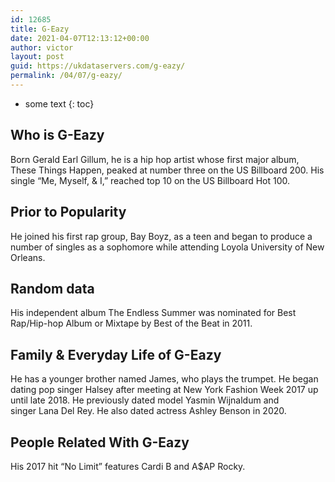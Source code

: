 ```yaml
---
id: 12685
title: G-Eazy
date: 2021-04-07T12:13:12+00:00
author: victor
layout: post
guid: https://ukdataservers.com/g-eazy/
permalink: /04/07/g-eazy/
---
```


* some text
{: toc}


## Who is G-Eazy



Born Gerald Earl Gillum, he is a hip hop artist whose first major album, These Things Happen, peaked at number three on the US Billboard 200. His single &#8220;Me, Myself, & I,&#8221; reached top 10 on the US Billboard Hot 100.

                
                
                
## Prior to Popularity



He joined his first rap group, Bay Boyz, as a teen and began to produce a number of singles as a sophomore while attending Loyola University of New Orleans.

                
                
                
## Random data



His independent album The Endless Summer was nominated for Best Rap/Hip-hop Album or Mixtape by Best of the Beat in 2011.

                
                
                
## Family & Everyday Life of G-Eazy



He has a younger brother named James, who plays the trumpet. He began dating pop singer Halsey after meeting at New York Fashion Week 2017 up until late 2018. He previously dated model Yasmin Wijnaldum and singer Lana Del Rey. He also dated actress Ashley Benson in 2020.

                
                
                
## People Related With G-Eazy



His 2017 hit &#8220;No Limit&#8221; features Cardi B and A$AP Rocky.

                
              
            
          
          
          